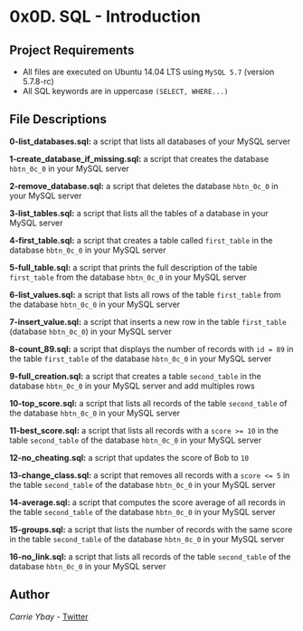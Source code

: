 # 0x0D. SQL - Introduction
## Project Requirements
- All files are executed on Ubuntu 14.04 LTS using `MySQL 5.7` (version 5.7.8-rc)
- All SQL keywords are in uppercase `(SELECT, WHERE...)`

## File Descriptions
**0-list_databases.sql:** a script that lists all databases of your MySQL server

**1-create_database_if_missing.sql:** a script that creates the database `hbtn_0c_0` in your MySQL server

**2-remove_database.sql:** a script that deletes the database `hbtn_0c_0` in your MySQL server

**3-list_tables.sql:** a script that lists all the tables of a database in your MySQL server

**4-first_table.sql:** a script that creates a table called `first_table` in the database `hbtn_0c_0` in your MySQL server

**5-full_table.sql:** a script that prints the full description of the table `first_table` from the database `hbtn_0c_0` in your MySQL server

**6-list_values.sql:** a script that lists all rows of the table `first_table` from the database `hbtn_0c_0` in your MySQL server

**7-insert_value.sql:** a script that inserts a new row in the table `first_table` (database `hbtn_0c_0`) in your MySQL server

**8-count_89.sql:** a script that displays the number of records with `id = 89` in the table `first_table` of the database `hbtn_0c_0` in your MySQL server

**9-full_creation.sql:** a script that creates a table `second_table` in the database `hbtn_0c_0` in your MySQL server and add multiples rows

**10-top_score.sql:** a script that lists all records of the table `second_table` of the database `hbtn_0c_0` in your MySQL server

**11-best_score.sql:** a script that lists all records with a `score >= 10` in the table `second_table` of the database `hbtn_0c_0` in your MySQL server

**12-no_cheating.sql:** a script that updates the score of Bob to `10`

**13-change_class.sql:** a script that removes all records with a `score <= 5` in the table `second_table` of the database `hbtn_0c_0` in your MySQL server

**14-average.sql:** a script that computes the score average of all records in the table `second_table` of the database `hbtn_0c_0` in your MySQL server

**15-groups.sql:** a script that lists the number of records with the same score in the table `second_table` of the database `hbtn_0c_0` in your MySQL server

**16-no_link.sql:** a script that lists all records of the table `second_table` of the database `hbtn_0c_0` in your MySQL server

## Author
*Carrie Ybay* - [Twitter](http://twitter.com/hicarrie_)
